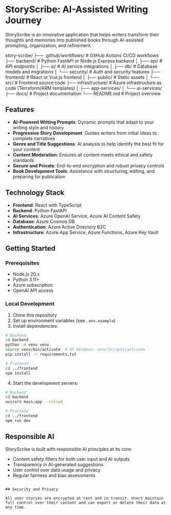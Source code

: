 # StoryScribe: AI-Assisted Writing Journey

StoryScribe is an innovative application that helps writers transform their thoughts and memories into published books through AI-assisted prompting, organization, and refinement.

story-scribe/
├── .github/workflows/        # GitHub Actions CI/CD workflows
├── backend/                  # Python FastAPI or Node.js Express backend
│   ├── api/                  # API endpoints
│   ├── ai/                   # AI service integrations
│   ├── db/                   # Database models and migrations
│   └── security/             # Auth and security features
├── frontend/                 # React or Vue.js frontend
│   ├── public/               # Static assets
│   └── src/                  # Frontend source code
├── infrastructure/           # Azure infrastructure as code (Terraform/ARM templates)
│   ├── app-services/
│   └── ai-services/
├── docs/                     # Project documentation
└── README.md                 # Project overview

## Features

- **AI-Powered Writing Prompts**: Dynamic prompts that adapt to your writing style and history
- **Progressive Story Development**: Guides writers from initial ideas to complete narratives
- **Genre and Title Suggestions**: AI analysis to help identify the best fit for your content
- **Content Moderation**: Ensures all content meets ethical and safety standards
- **Secure and Private**: End-to-end encryption and robust privacy controls
- **Book Development Tools**: Assistance with structuring, editing, and preparing for publication

## Technology Stack

- **Frontend**: React with TypeScript
- **Backend**: Python FastAPI
- **AI Services**: Azure OpenAI Service, Azure AI Content Safety
- **Database**: Azure Cosmos DB
- **Authentication**: Azure Active Directory B2C
- **Infrastructure**: Azure App Service, Azure Functions, Azure Key Vault

## Getting Started

### Prerequisites

- Node.js 20.x
- Python 3.11+
- Azure subscription
- OpenAI API access

### Local Development

1. Clone this repository
2. Set up environment variables (see `.env.example`)
3. Install dependencies:

```bash
# Backend
cd backend
python -m venv venv
source venv/bin/activate  # On Windows: venv\Scripts\activate
pip install -r requirements.txt

# Frontend
cd ../frontend
npm install
```

4. Start the development servers:

```bash
# Backend
cd backend
uvicorn main:app --reload

# Frontend
cd ../frontend
npm run dev
```

## Responsible AI

StoryScribe is built with responsible AI principles at its core:

- Content safety filters for both user input and AI outputs
- Transparency in AI-generated suggestions
- User control over data usage and privacy
- Regular fairness and bias assessments
```

## Security and Privacy

All user stories are encrypted at rest and in transit. Users maintain full control over their content and can export or delete their data at any time.
